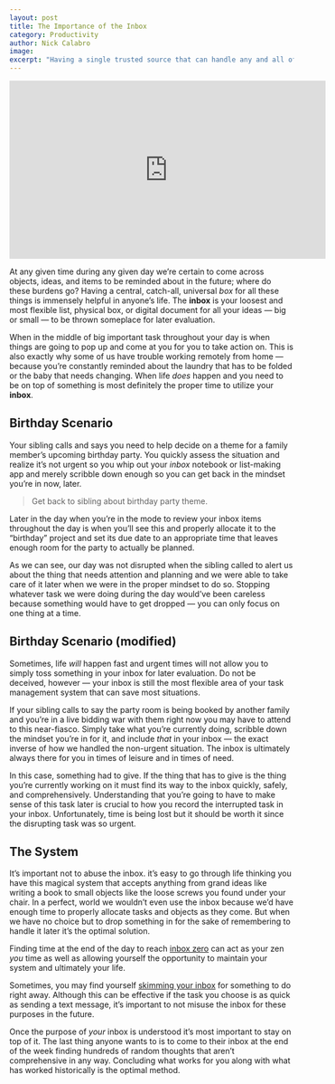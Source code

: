 ```yaml
---
layout: post
title: The Importance of the Inbox
category: Productivity
author: Nick Calabro
image: 
excerpt: "Having a single trusted source that can handle any and all of your random thoughts, tasks, events, and even objects is the most powerful tool once its used properly: The Inbox."
---
```


<meta name="twitter:card" content="summary" />
<meta name="twitter:site" content="@NickCalabs" />
<meta name="twitter:title" content="{{ page.title }}" />
<meta name="twitter:description" content="Nick Calabro's Blog" />

<iframe width="560" height="315" src="https://www.youtube.com/embed/7HmCJ6BupW8" frameborder="0" allowfullscreen></iframe>

<p>At any given time during any given day we’re certain to come across objects, ideas, and items to be reminded about in the future; where do these burdens go? Having a central, catch-all, universal <em>box</em> for all these things is immensely helpful in anyone’s life. The <strong>inbox</strong> is your loosest and most flexible list, physical box, or digital document for all your ideas — big or small — to be thrown someplace for later evaluation. </p>

<p>When in the middle of big important task throughout your day is when things are going to pop up and come at you for you to take action on. This is also exactly why some of us have trouble working remotely from home — because you’re constantly reminded about the laundry that has to be folded or the baby that needs changing. When life <em>does</em> happen and you need to be on top of something is most definitely the proper time to utilize your <strong>inbox</strong>. </p>

<h2>Birthday Scenario</h2>

<p>Your sibling calls and says you need to help decide on a theme for a family member’s upcoming birthday party. You quickly assess the situation and realize it’s not urgent so you whip out your <em>inbox</em> notebook or list-making app and merely scribble down enough so you can get back in the mindset you’re in now, later. </p>

<blockquote>
<p>Get back to sibling about birthday party theme. </p>
</blockquote>

<p>Later in the day when you’re in the mode to review your inbox items throughout the day is when you’ll see this and properly allocate it to the “birthday” project and set its due date to an appropriate time that leaves enough room for the party to actually be planned.</p>

<p>As we can see, our day was not disrupted when the sibling called to alert us about the thing that needs attention and planning and we were able to take care of it later when we were in the proper mindset to do so. Stopping whatever task we were doing during the day would’ve been careless because something would have to get dropped — you can only focus on one thing at a time. </p>

<h2>Birthday Scenario (modified)</h2>

<p>Sometimes, life <em>will</em> happen fast and urgent times will not allow you to simply toss something in your inbox for later evaluation. Do not be deceived, however — your inbox is still the most flexible area of your task management system that can save most situations.</p>

<p>If your sibling calls to say the party room is being booked by another family and you’re in a live bidding war with them right now you may have to attend to this near-fiasco. Simply take what you’re currently doing, scribble down the mindset you’re in for it, and include <em>that</em> in your inbox — the exact inverse of how we handled the non-urgent situation. The inbox is ultimately always there for you in times of leisure and in times of need. </p>

<p>In this case, something had to give. If the thing that has to give is the thing you’re currently working on it must find its way to the inbox quickly, safely, and comprehensively. Understanding that you’re going to have to make sense of this task later is crucial to how you record the interrupted task in your inbox. Unfortunately, time is being lost but it should be worth it since the disrupting task was so urgent.</p>

<h2>The System</h2>

<p>It’s important not to abuse the inbox. it’s easy to go through life thinking you have this magical system that accepts anything from grand ideas like writing a book to small objects like the loose screws you found under your chair. In a perfect, world we wouldn’t even use the inbox because we’d have enough time to properly allocate tasks and objects as they come. But when we have no choice but to drop something in for the sake of remembering to handle it later it’s the optimal solution. </p>

<p>Finding time at the end of the day to reach <a href="http://nickcalabro.com/Importance-of-Inbox-Zero">inbox zero</a> can act as your zen <em>you</em> time as well as allowing yourself the opportunity to maintain your system and ultimately your life. </p>

<p>Sometimes, you may find yourself <a href="http://nickcalabro.com/Scanning-Inbox">skimming your inbox</a> for something to do right away. Although this can be effective if the task you choose is as quick as sending a text message, it’s important to not misuse the inbox for these purposes in the future. </p>

<p>Once the purpose of <em>your</em> inbox is understood it’s most important to stay on top of it. The last thing anyone wants to is to come to their inbox at the end of the week finding hundreds of random thoughts that aren’t comprehensive in any way. Concluding what works for you along with what has worked historically is the optimal method. </p>


